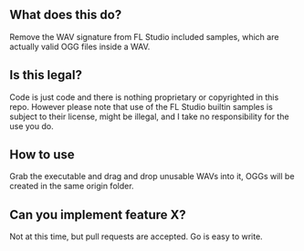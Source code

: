 ## What does this do?

Remove the WAV signature from FL Studio included samples, which are actually valid OGG files inside a WAV.

## Is this legal?

Code is just code and there is nothing proprietary or copyrighted in this repo. However please note that use of the 
FL Studio builtin samples is subject to their license, might be illegal, and I take no responsibility
for the use you do.

## How to use

Grab the executable and drag and drop unusable WAVs into it, OGGs will be created in the same origin folder. 

## Can you implement feature X?

Not at this time, but pull requests are accepted. Go is easy to write. 

